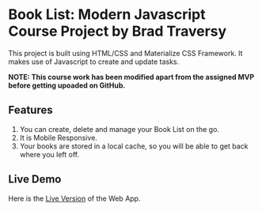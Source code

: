 # Book List: Modern Javascript Course Project by Brad Traversy

This project is built using HTML/CSS and Materialize CSS Framework. It makes use of Javascript to create and update tasks.

**NOTE: This course work has been modified apart from the assigned MVP before getting upoaded on GitHub.**

## Features

1. You can create, delete and manage your Book List on the go.
2. It is Mobile Responsive.
3. Your books are stored in a local cache, so you will be able to get back where you left off.

## Live Demo

Here is the [Live Version]() of the Web App.